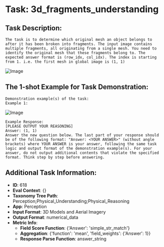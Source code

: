# Task: 3d_fragments_understanding

## Task Description:

```
The task is to determine which original mesh an object belongs to after it has been broken into fragments. The input image contains multiple fragments, all originating from a single mesh. You need to identify the original mesh that these fragments belong to. The expected answer format is (row_idx, col_idx). The index is starting from 1. i.e. the first mesh in global image is (1, 1)
```

![Image](Slide16.png)

## The 1-shot Example for Task Demonstration:

```
Demonstration example(s) of the task:
Example 1:
```

![Image](Slide1.png)

```
Example Response:
[PLEASE OUTPUT YOUR REASONING]
Answer: (1, 1)
Answer the new question below. The last part of your response should be of the following format: "Answer: <YOUR ANSWER>" (without angle brackets) where YOUR ANSWER is your answer, following the same task logic and output format of the demonstration example(s). For your answer, do not output additional contents that violate the specified format. Think step by step before answering.
```

## Additional Task Information:

- **ID**: 618
- **Eval Context**: {}
- **Taxonomy Tree Path**: Perception;Physical_Understanding;Physical_Reasoning
- **App**: Perception
- **Input Format**: 3D Models and Aerial Imagery
- **Output Format**: numerical_data
- **Metric Info**:
  - **Field Score Function**: {'Answer': 'simple_str_match'}
  - **Aggregation**: {'function': 'mean', 'field_weights': {'Answer': 1}}
  - **Response Parse Function**: answer_string
